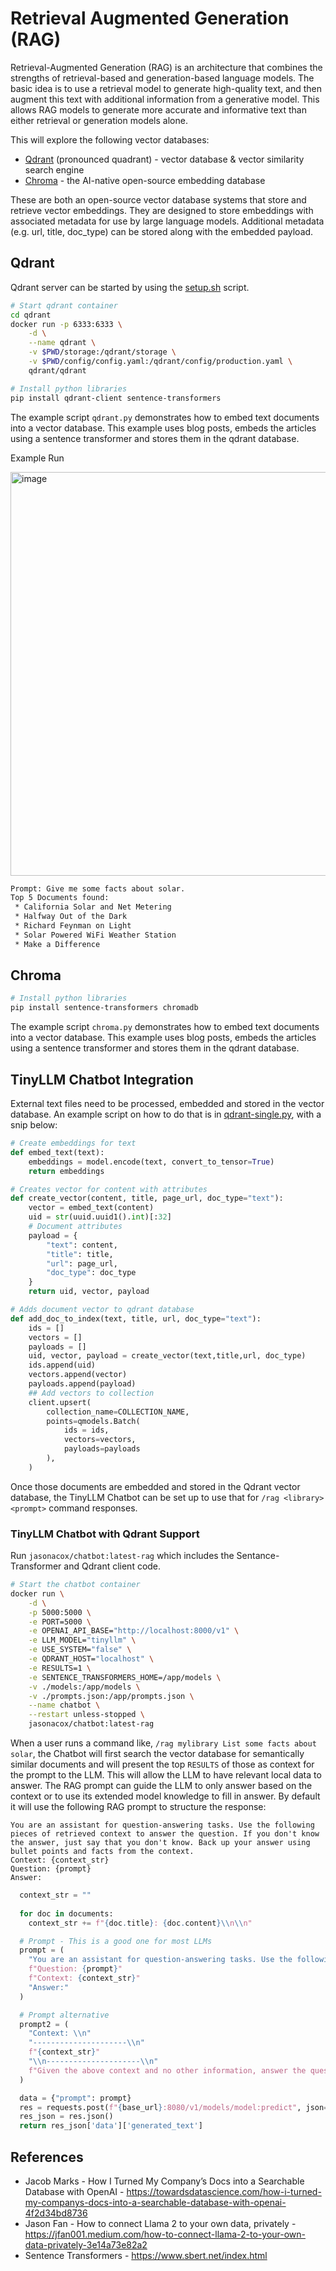 # Retrieval Augmented Generation (RAG)

Retrieval-Augmented Generation (RAG) is an architecture that combines the strengths of retrieval-based and generation-based language models. The basic idea is to use a retrieval model to generate high-quality text, and then augment this text with additional information from a generative model. This allows RAG models to generate more accurate and informative text than either retrieval or generation models alone.

This will explore the following vector databases:

* [Qdrant](https://qdrant.tech/) (pronounced quadrant) - vector database & vector similarity search engine
* [Chroma](https://www.trychroma.com/) - the AI-native open-source embedding database

These are both an open-source vector database systems that store and retrieve vector embeddings. They are designed to store embeddings with associated metadata for use by large language models. Additional metadata (e.g. url, title, doc_type) can be stored along with the embedded payload.

## Qdrant

Qdrant server can be started by using the [setup.sh](setup.sh) script.

```bash
# Start qdrant container
cd qdrant
docker run -p 6333:6333 \
    -d \
    --name qdrant \
    -v $PWD/storage:/qdrant/storage \
    -v $PWD/config/config.yaml:/qdrant/config/production.yaml \
    qdrant/qdrant

# Install python libraries
pip install qdrant-client sentence-transformers 
```

The example script `qdrant.py` demonstrates how to embed text documents into a vector database. This example uses blog posts, embeds the articles using a sentence transformer and stores them in the qdrant database.

Example Run

<img width="646" alt="image" src="https://github.com/jasonacox/TinyLLM/assets/836718/db92f2b0-033c-4743-84d0-f7a70d629348">

```txt
Prompt: Give me some facts about solar.
Top 5 Documents found:
 * California Solar and Net Metering
 * Halfway Out of the Dark
 * Richard Feynman on Light
 * Solar Powered WiFi Weather Station
 * Make a Difference
```

## Chroma

```bash
# Install python libraries
pip install sentence-transformers chromadb
```

The example script `chroma.py` demonstrates how to embed text documents into a vector database. This example uses blog posts, embeds the articles using a sentence transformer and stores them in the qdrant database.

## TinyLLM Chatbot Integration

External text files need to be processed, embedded and stored in the vector database. An example script on how to do that is in [qdrant-single.py](./qdrant-single.py), with a snip below:

```python
# Create embeddings for text
def embed_text(text):
    embeddings = model.encode(text, convert_to_tensor=True)
    return embeddings

# Creates vector for content with attributes
def create_vector(content, title, page_url, doc_type="text"):
    vector = embed_text(content)
    uid = str(uuid.uuid1().int)[:32]
    # Document attributes
    payload = {
        "text": content,
        "title": title,
        "url": page_url,
        "doc_type": doc_type
    }
    return uid, vector, payload

# Adds document vector to qdrant database
def add_doc_to_index(text, title, url, doc_type="text"):
    ids = []
    vectors = []
    payloads = []
    uid, vector, payload = create_vector(text,title,url, doc_type)
    ids.append(uid)
    vectors.append(vector)
    payloads.append(payload)
    ## Add vectors to collection
    client.upsert(
        collection_name=COLLECTION_NAME,
        points=qmodels.Batch(
            ids = ids,
            vectors=vectors,
            payloads=payloads
        ),
    )
```

Once those documents are embedded and stored in the Qdrant vector database, the TinyLLM Chatbot can be set up to use that for `/rag <library> <prompt>` command responses.

### TinyLLM Chatbot with Qdrant Support

Run `jasonacox/chatbot:latest-rag` which includes the Sentance-Transformer and Qdrant client code.

```bash
# Start the chatbot container
docker run \
    -d \
    -p 5000:5000 \
    -e PORT=5000 \
    -e OPENAI_API_BASE="http://localhost:8000/v1" \
    -e LLM_MODEL="tinyllm" \
    -e USE_SYSTEM="false" \
    -e QDRANT_HOST="localhost" \
    -e RESULTS=1 \
    -e SENTENCE_TRANSFORMERS_HOME=/app/models \
    -v ./models:/app/models \
    -v ./prompts.json:/app/prompts.json \
    --name chatbot \
    --restart unless-stopped \
    jasonacox/chatbot:latest-rag
```

When a user runs a command like, `/rag mylibrary List some facts about solar`, the Chatbot will first search the vector database for semantically similar documents and will present the top `RESULTS` of those as context for the prompt to the LLM. This will allow the LLM to have relevant local data to answer. The RAG prompt can guide the LLM to only answer based on the context or to use its extended model knowledge to fill in answer. By default it will use the following RAG prompt to structure the response:


```
You are an assistant for question-answering tasks. Use the following pieces of retrieved context to answer the question. If you don't know the answer, just say that you don't know. Back up your answer using bullet points and facts from the context.
Context: {context_str}
Question: {prompt}
Answer:
```

```python
  context_str = ""
  
  for doc in documents:
    context_str += f"{doc.title}: {doc.content}\\n\\n"

  # Prompt - This is a good one for most LLMs
  prompt = (
    "You are an assistant for question-answering tasks. Use the following pieces of retrieved context to answer the question. If you don't know the answer, just say that you don't know. Use three sentences maximum and keep the answer concise."
    f"Question: {prompt}"
    f"Context: {context_str}"
    "Answer:"
  )

  # Prompt alternative
  prompt2 = (
    "Context: \\n"
    "---------------------\\n"
    f"{context_str}"
    "\\n---------------------\\n"
    f"Given the above context and no other information, answer the question: {question}\\n"
  )

  data = {"prompt": prompt}
  res = requests.post(f"{base_url}:8080/v1/models/model:predict", json=data)
  res_json = res.json()
  return res_json['data']['generated_text']
  ```

## References

* Jacob Marks - How I Turned My Company’s Docs into a Searchable Database with OpenAI - https://towardsdatascience.com/how-i-turned-my-companys-docs-into-a-searchable-database-with-openai-4f2d34bd8736
 * Jason Fan - How to connect Llama 2 to your own data, privately - https://jfan001.medium.com/how-to-connect-llama-2-to-your-own-data-privately-3e14a73e82a2
 * Sentence Transformers - https://www.sbert.net/index.html
